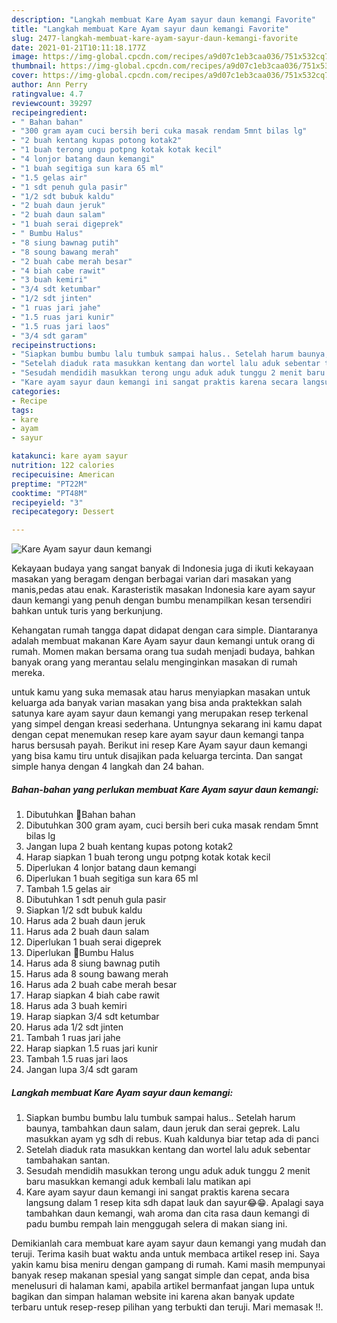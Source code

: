 ```yaml
---
description: "Langkah membuat Kare Ayam sayur daun kemangi Favorite"
title: "Langkah membuat Kare Ayam sayur daun kemangi Favorite"
slug: 2477-langkah-membuat-kare-ayam-sayur-daun-kemangi-favorite
date: 2021-01-21T10:11:18.177Z
image: https://img-global.cpcdn.com/recipes/a9d07c1eb3caa036/751x532cq70/kare-ayam-sayur-daun-kemangi-foto-resep-utama.jpg
thumbnail: https://img-global.cpcdn.com/recipes/a9d07c1eb3caa036/751x532cq70/kare-ayam-sayur-daun-kemangi-foto-resep-utama.jpg
cover: https://img-global.cpcdn.com/recipes/a9d07c1eb3caa036/751x532cq70/kare-ayam-sayur-daun-kemangi-foto-resep-utama.jpg
author: Ann Perry
ratingvalue: 4.7
reviewcount: 39297
recipeingredient:
- " Bahan bahan"
- "300 gram ayam cuci bersih beri cuka masak rendam 5mnt bilas lg"
- "2 buah kentang kupas potong kotak2"
- "1 buah terong ungu potpng kotak kotak kecil"
- "4 lonjor batang daun kemangi"
- "1 buah segitiga sun kara 65 ml"
- "1.5 gelas air"
- "1 sdt penuh gula pasir"
- "1/2 sdt bubuk kaldu"
- "2 buah daun jeruk"
- "2 buah daun salam"
- "1 buah serai digeprek"
- " Bumbu Halus"
- "8 siung bawnag putih"
- "8 soung bawang merah"
- "2 buah cabe merah besar"
- "4 biah cabe rawit"
- "3 buah kemiri"
- "3/4 sdt ketumbar"
- "1/2 sdt jinten"
- "1 ruas jari jahe"
- "1.5 ruas jari kunir"
- "1.5 ruas jari laos"
- "3/4 sdt garam"
recipeinstructions:
- "Siapkan bumbu bumbu lalu tumbuk sampai halus.. Setelah harum baunya, tambahkan daun salam, daun jeruk dan serai geprek. Lalu masukkan ayam yg sdh di rebus. Kuah kaldunya biar tetap ada di panci"
- "Setelah diaduk rata masukkan kentang dan wortel lalu aduk sebentar tambahakan santan."
- "Sesudah mendidih masukkan terong ungu aduk aduk tunggu 2 menit baru masukkan kemangi aduk kembali lalu matikan api"
- "Kare ayam sayur daun kemangi ini sangat praktis karena secara langsung dalam 1 resep kita sdh dapat lauk dan sayur😂😁. Apalagi saya tambahkan daun kemangi, wah aroma dan cita rasa daun kemangi di padu bumbu rempah lain menggugah selera di makan siang ini."
categories:
- Recipe
tags:
- kare
- ayam
- sayur

katakunci: kare ayam sayur 
nutrition: 122 calories
recipecuisine: American
preptime: "PT22M"
cooktime: "PT48M"
recipeyield: "3"
recipecategory: Dessert

---
```



![Kare Ayam sayur daun kemangi](https://img-global.cpcdn.com/recipes/a9d07c1eb3caa036/751x532cq70/kare-ayam-sayur-daun-kemangi-foto-resep-utama.jpg)

Kekayaan budaya yang sangat banyak di Indonesia juga di ikuti kekayaan masakan yang beragam dengan berbagai varian dari masakan yang manis,pedas atau enak. Karasteristik masakan Indonesia kare ayam sayur daun kemangi yang penuh dengan bumbu menampilkan kesan tersendiri bahkan untuk turis yang berkunjung.




Kehangatan rumah tangga dapat didapat dengan cara simple. Diantaranya adalah membuat makanan Kare Ayam sayur daun kemangi untuk orang di rumah. Momen makan bersama orang tua sudah menjadi budaya, bahkan banyak orang yang merantau selalu menginginkan masakan di rumah mereka.

untuk kamu yang suka memasak atau harus menyiapkan masakan untuk keluarga ada banyak varian masakan yang bisa anda praktekkan salah satunya kare ayam sayur daun kemangi yang merupakan resep terkenal yang simpel dengan kreasi sederhana. Untungnya sekarang ini kamu dapat dengan cepat menemukan resep kare ayam sayur daun kemangi tanpa harus bersusah payah.
Berikut ini resep Kare Ayam sayur daun kemangi yang bisa kamu tiru untuk disajikan pada keluarga tercinta. Dan sangat simple hanya dengan 4 langkah dan 24 bahan.


<!--inarticleads1-->

##### Bahan-bahan yang perlukan membuat Kare Ayam sayur daun kemangi:

1. Dibutuhkan  🌿Bahan bahan
1. Dibutuhkan 300 gram ayam, cuci bersih beri cuka masak rendam 5mnt bilas lg
1. Jangan lupa 2 buah kentang kupas potong kotak2
1. Harap siapkan 1 buah terong ungu potpng kotak kotak kecil
1. Diperlukan 4 lonjor batang daun kemangi
1. Diperlukan 1 buah segitiga sun kara 65 ml
1. Tambah 1.5 gelas air
1. Dibutuhkan 1 sdt penuh gula pasir
1. Siapkan 1/2 sdt bubuk kaldu
1. Harus ada 2 buah daun jeruk
1. Harus ada 2 buah daun salam
1. Diperlukan 1 buah serai digeprek
1. Diperlukan  🌿Bumbu Halus
1. Harus ada 8 siung bawnag putih
1. Harus ada 8 soung bawang merah
1. Harus ada 2 buah cabe merah besar
1. Harap siapkan 4 biah cabe rawit
1. Harus ada 3 buah kemiri
1. Harap siapkan 3/4 sdt ketumbar
1. Harus ada 1/2 sdt jinten
1. Tambah 1 ruas jari jahe
1. Harap siapkan 1.5 ruas jari kunir
1. Tambah 1.5 ruas jari laos
1. Jangan lupa 3/4 sdt garam




<!--inarticleads2-->

##### Langkah membuat  Kare Ayam sayur daun kemangi:

1. Siapkan bumbu bumbu lalu tumbuk sampai halus.. Setelah harum baunya, tambahkan daun salam, daun jeruk dan serai geprek. Lalu masukkan ayam yg sdh di rebus. Kuah kaldunya biar tetap ada di panci
1. Setelah diaduk rata masukkan kentang dan wortel lalu aduk sebentar tambahakan santan.
1. Sesudah mendidih masukkan terong ungu aduk aduk tunggu 2 menit baru masukkan kemangi aduk kembali lalu matikan api
1. Kare ayam sayur daun kemangi ini sangat praktis karena secara langsung dalam 1 resep kita sdh dapat lauk dan sayur😂😁. Apalagi saya tambahkan daun kemangi, wah aroma dan cita rasa daun kemangi di padu bumbu rempah lain menggugah selera di makan siang ini.




Demikianlah cara membuat kare ayam sayur daun kemangi yang mudah dan teruji. Terima kasih buat waktu anda untuk membaca artikel resep ini. Saya yakin kamu bisa meniru dengan gampang di rumah. Kami masih mempunyai banyak resep makanan spesial yang sangat simple dan cepat, anda bisa menelusuri di halaman kami, apabila artikel bermanfaat jangan lupa untuk bagikan dan simpan halaman website ini karena akan banyak update terbaru untuk resep-resep pilihan yang terbukti dan teruji. Mari memasak !!. 
